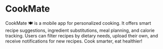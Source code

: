 # CookMate
CookMate 🍽️ is a mobile app for personalized cooking. It offers smart recipe suggestions, ingredient substitutions, meal planning, and calorie tracking. Users can filter recipes by dietary needs, upload their own, and receive notifications for new recipes. Cook smarter, eat healthier!



